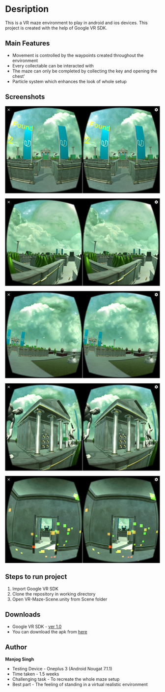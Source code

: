 # Desription
This is a VR maze environment to play in android and ios devices. This project is created with the help of Google VR SDK.

## Main Features
* Movement is controlled by the waypoints created throughout the environment
* Every collectable can be interacted with
* The maze can only be completed by collecting the key and opening the chest'
* Particle system which enhances the look of whole setup

## Screenshots
<p><center><img src="Screenshots/Screenshot_20170219-000619.png" width="600"></center></p>
<p><center><img src="Screenshots/Screenshot_20170219-000759.png" width="600"></center></p>
<p><center><img src="Screenshots/Screenshot_20170219-000814.png" width="600"></center></p>
<p><center><img src="Screenshots/Screenshot_20170219-000838.png" width="600"></center></p>
<p><center><img src="Screenshots/Screenshot_20170219-000903.png" width="600"></center></p>

## Steps to run project
1. Import Google VR SDK
2. Clone the repository in working directory
3. Open VR-Maze-Scene.unity from Scene folder

## Downloads
* Google VR SDK - [ver 1.0](https://github.com/googlevr/gvr-unity-sdk/releases/tag/v1.0.0)
* You can download the apk from [here](https://github.com/manjogsingh/VR-Maze/releases/download/v1.0.0)

## Author
**Manjog Singh**
* Testing Device - Oneplus 3 (Android Nougat 7.1.1)
* Time taken - 1.5 weeks
* Challenging task - To recreate the whole maze setup
* Best part - The feeling of standing in a virtual realistic environment
